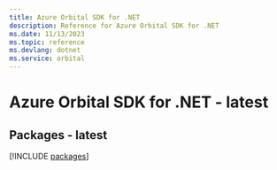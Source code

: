 ```yaml
---
title: Azure Orbital SDK for .NET
description: Reference for Azure Orbital SDK for .NET
ms.date: 11/13/2023
ms.topic: reference
ms.devlang: dotnet
ms.service: orbital
---
```

# Azure Orbital SDK for .NET - latest
## Packages - latest
[!INCLUDE [packages](orbital-index.md)]